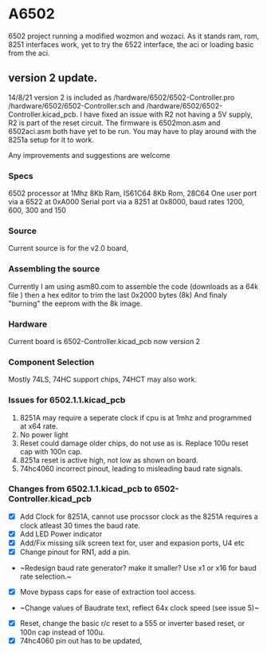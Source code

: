 # A6502
 6502 project running a modified wozmon and wozaci.
 As it stands ram, rom, 8251 interfaces work, yet to try the 6522 interface, the aci or loading basic from the aci.
  
 ## version 2 update.
 14/8/21 version 2 is included as /hardware/6502/6502-Controller.pro /hardware/6502/6502-Controller.sch and /hardware/6502/6502-Controller.kicad_pcb.
 I have fixed an issue with R2 not having a 5V supply, R2 is part of the reset circuit.
 The firmware is 6502mon.asm and 6502aci.asm both have yet to be run.
 You may have to play around with the 8251a setup for it to work.
 
 Any improvements and suggestions are welcome
 
 ### Specs
 6502 processor at 1Mhz
 8Kb Ram, IS61C64
 8Kb Rom, 28C64
 One user port via a 6522 at 0xA000
 Serial port via a 8251 at 0x8000, baud rates 1200, 600, 300 and 150
 
 ### Source
 Current source is for the v2.0 board, 
 
 ### Assembling the source
 Currently I am using asm80.com to assemble the code (downloads as a 64k file ) then a hex editor to trim the last 0x2000 bytes (8k)
 And finaly "burning" the eeprom with the 8k image.

 ### Hardware
 Current board is 6502-Controller.kicad_pcb now version 2

 ### Component Selection
 Mostly 74LS, 74HC support chips, 74HCT may also work.

 ### Issues for 6502.1.1.kicad_pcb
 1.  8251A may require a seperate clock if cpu is at 1mhz and programmed at x64 rate.
 2.  No power light 
 3.  Reset could damage older chips, do not use as is. Replace 100u reset cap with 100n cap.
 4.  8251a reset is active high, not low as shown on board.
 5.  74hc4060 incorrect pinout, leading to misleading baud rate signals.

 ### Changes from 6502.1.1.kicad_pcb to 6502-Controller.kicad_pcb
 - [x]  Add Clock for 8251A, cannot use procssor clock as the 8251A requires a clock atleast 30 times the baud rate. 
 - [x]  Add LED Power indicator 
 - [x]  Add/Fix missing silk screen text for, user and expasion ports, U4 etc 
 - [x]  Change pinout for RN1, add a pin. 
 -  ~Redesign baud rate generator? make it smaller? Use x1 or x16 for baud rate selection.~
 - [x]  Move bypass caps for ease of extraction tool access. 
 - ~Change values of Baudrate text, reflect 64x clock speed (see issue 5)~
 - [x]  Reset, change the basic r/c reset to a 555 or inverter based reset, or 100n cap instead of 100u. 
 - [x]  74hc4060 pin out has to be updated, 
